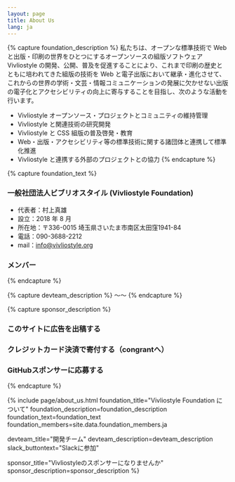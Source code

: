 ```yaml
---
layout: page
title: About Us
lang: ja
---
```


{% capture foundation_description %}
私たちは、オープンな標準技術で Web と出版・印刷の世界をひとつにするオープンソースの組版ソフトウェア Vivliostyle の開発、公開、普及を促進することにより、これまで印刷の歴史とともに培われてきた組版の技術を Web と電子出版において継承・進化させて、これからの世界の学術・文芸・情報コミュニケーションの発展に欠かせない出版の電子化とアクセシビリティの向上に寄与することを目指し、次のような活動を行います。

- Vivliostyle オープンソース・プロジェクトとコミュニティの維持管理
- Vivliostyle と関連技術の研究開発
- Vivliostyle と CSS 組版の普及啓発・教育
- Web・出版・アクセシビリティ等の標準技術に関する諸団体と連携して標準化推進
- Vivliostyle と連携する外部のプロジェクトとの協力
{% endcapture %}


{% capture foundation_text %}
### 一般社団法人ビブリオスタイル (Vivliostyle Foundation)

- 代表者：村上真雄
- 設立：2018 年 8 月
- 所在地：〒336-0015 埼玉県さいたま市南区太田窪1941-84
- 電話：090-3688-2212
- mail：[info@vivliostyle.org](mailto:info@vivliostyle.org)

### メンバー
{% endcapture %}


{% capture devteam_description %}
〜〜
{% endcapture %}


{% capture sponsor_description %}
### このサイトに広告を出稿する

### クレジットカード決済で寄付する（congrantへ）

### GitHubスポンサーに応募する
{% endcapture %}


{% include page/about_us.html
  foundation_title="Vivliostyle Foundation について"
  foundation_description=foundation_description
  foundation_text=foundation_text
  foundation_members=site.data.foundation_members.ja

  devteam_title="開発チーム"
  devteam_description=devteam_description
  slack_buttontext="Slackに参加"

  sponsor_title="Vivliostyleのスポンサーになりませんか"
  sponsor_description=sponsor_description
%}
